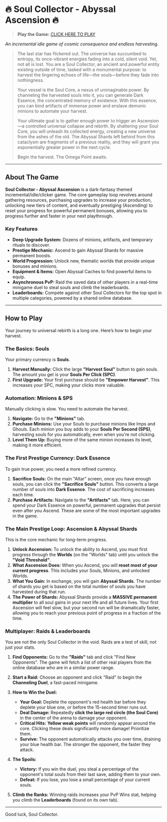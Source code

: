 # 🔥 Soul Collector - Abyssal Ascension 🔥

> **Play the Game:** [CLICK HERE TO PLAY](https://dxxthly.github.io/soul-collector-game/)

*An incremental idle game of cosmic consequence and endless harvesting.*

> The last star has flickered out. The universe has succumbed to entropy, its once-vibrant energies fading into a cold, silent void. Yet, not all is lost. You are a Soul Collector, an ancient and powerful entity existing outside of time, tasked with a monumental purpose: to harvest the lingering echoes of life—the souls—before they fade into nothingness.
>
> Your vessel is the Soul Core, a nexus of unimaginable power. By channeling the harvested souls into it, you can generate Dark Essence, the concentrated memory of existence. With this essence, you can bind artifacts of immense power and enslave demonic minions to automate your harvest.
>
> Your ultimate goal is to gather enough power to trigger an Ascension—a controlled universal collapse and rebirth. By shattering your Soul Core, you will unleash its collected energy, creating a new universe from the ashes of the old. The Abyssal Shards left behind from this cataclysm are fragments of a previous reality, and they will grant you exponentially greater power in the next cycle.
>
> Begin the harvest. The Omega Point awaits.

---

## About The Game

**Soul Collector - Abyssal Ascension** is a dark-fantasy themed incremental/idle/clicker game. The core gameplay loop revolves around gathering resources, purchasing upgrades to increase your production, unlocking new tiers of content, and eventually prestiging (Ascending) to reset your progress for powerful permanent bonuses, allowing you to progress further and faster in your next playthrough.

### Key Features
*   **Deep Upgrade System:** Dozens of minions, artifacts, and temporary rituals to discover.
*   **Prestige Mechanic:** Ascend to gain Abyssal Shards for massive permanent boosts.
*   **World Progression:** Unlock new, thematic worlds that provide unique bonuses and minions.
*   **Equipment & Items:** Open Abyssal Caches to find powerful items to equip.
*   **Asynchronous PvP:** Raid the saved data of other players in a real-time minigame duel to steal souls and climb the leaderboards.
*   **Leaderboards:** Compete against other Soul Collectors for the top spot in multiple categories, powered by a shared online database.

---

## How to Play

Your journey to universal rebirth is a long one. Here’s how to begin your harvest.

### The Basics: Souls
Your primary currency is **Souls**.
1.  **Harvest Manually:** Click the large **"Harvest Soul"** button to gain souls. The amount you get is your **Souls Per Click (SPC)**.
2.  **First Upgrade:** Your first purchase should be **"Empower Harvest"**. This increases your SPC, making your clicks more valuable.

### Automation: Minions & SPS
Manually clicking is slow. You need to automate the harvest.
1.  **Navigate:** Go to the **"Minions"** tab.
2.  **Purchase Minions:** Use your Souls to purchase minions like Imps and Ghouls. Each minion you buy adds to your **Souls Per Second (SPS)**, harvesting souls for you automatically, even when you're not clicking.
3.  **Level Them Up:** Buying more of the same minion increases its level, making it more efficient.

### The First Prestige Currency: Dark Essence
To gain true power, you need a more refined currency.
1.  **Sacrifice Souls:** On the main "Altar" screen, once you have enough souls, you can click the **"Sacrifice Souls"** button. This converts a large number of souls into **Dark Essence**. The cost of sacrificing increases each time.
2.  **Purchase Artifacts:** Navigate to the **"Artifacts"** tab. Here, you can spend your Dark Essence on powerful, permanent upgrades that persist even after you Ascend. These are some of the most important upgrades in the game.

### The Main Prestige Loop: Ascension & Abyssal Shards
This is the core mechanic for long-term progress.
1.  **Unlock Ascension:** To unlock the ability to Ascend, you must first progress through the **Worlds** (on the "Worlds" tab) until you unlock the **"Void Threshold"**.
2.  **What Ascension Does:** When you Ascend, you will **reset most of your current progress**. This includes your Souls, Minions, and unlocked Worlds.
3.  **What You Gain:** In exchange, you will gain **Abyssal Shards**. The number of shards you get is based on the total number of souls you have harvested during that run.
4.  **The Power of Shards:** Abyssal Shards provide a **MASSIVE permanent multiplier** to all soul gains in your next life and all future lives. Your first Ascension will feel slow, but your second run will be dramatically faster, allowing you to reach your previous point of progress in a fraction of the time.

### Multiplayer: Raids & Leaderboards
You are not the only Soul Collector in the void. Raids are a test of skill, not just your stats.

1.  **Find Opponents:** Go to the **"Raids"** tab and click "Find New Opponents". The game will fetch a list of other real players from the online database who are in a similar power range.

2.  **Start a Raid:** Choose an opponent and click "Raid" to begin the **Channeling Duel**, a fast-paced minigame.

3.  **How to Win the Duel:**
    *   **Your Goal:** Deplete the opponent's red health bar before they deplete your blue one, or before the 15-second timer runs out.
    *   **Deal Damage:** Repeatedly **click the large red circle (the Soul Core)** in the center of the arena to damage your opponent.
    *   **Critical Hits:** **Yellow weak points** will randomly appear around the core. Clicking these deals significantly more damage! Prioritize them.
    *   **Survive:** The opponent automatically attacks you over time, draining your blue health bar. The stronger the opponent, the faster they attack.

4.  **The Spoils:**
    *   **Victory:** If you win the duel, you steal a percentage of the opponent's total souls from their last save, adding them to your own.
    *   **Defeat:** If you lose, you lose a small percentage of your current souls.

5.  **Climb the Ranks:** Winning raids increases your PvP Wins stat, helping you climb the **Leaderboards** (found on its own tab).

---

Good luck, Soul Collector.
